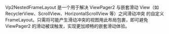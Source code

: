 Vp2NestedFrameLayout 是一个用于解决 ViewPager2 与嵌套滑动 View（如 RecyclerView、ScrollView、HorizontalScrollView 等）之间滑动冲突 的自定义 FrameLayout。只需将可能产生滑动冲突的视图用此布局包裹，即可避免 ViewPager2 的滑动被误触发，实现更加顺畅的嵌套滑动体验。
